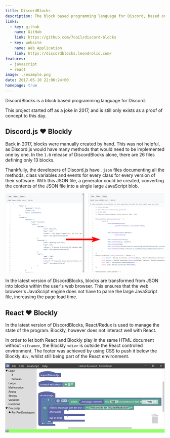 ```yaml
---
title: DiscordBlocks
description: The block based programming language for Discord, based on Discord.js and Blockly
links:
  - key: github
    name: GitHub
    link: https://github.com/7coil/discord-blocks
  - key: website
    name: Web Application
    link: https://discordblocks.leondrolio.com/
features:
  - javascript
  - react
image: ./example.png
date: 2017-05-10 22:06:24+00
homepage: true
---
```


DiscordBlocks is a block based programming language for Discord.

This project started off as a joke in 2017, and is still only exists as a proof of concept to this day.

## Discord.js ❤ Blockly

Back in 2017, blocks were manually created by hand.
This was not helpful, as Discord.js would have many methods that would need to be implemented one by one. In the `1.0` release of DiscordBlocks alone, there are 26 files defining only 13 blocks.

Thankfully, the developers of Discord.js have `.json` files documenting all the methods, class variables and events for every class for every version of their software. With this JSON file, a generator could be created, converting the contents of the JSON file into a single large JavaScript blob.

![](./json2js.png)

In the latest version of DiscordBlocks, blocks are transformed from JSON into blocks within the user's web browser. This ensures that the web browser's JavaScript engine does not have to parse the large JavaScript file, increasing the page load time.

## React ❤ Blockly

In the latest version of DiscordBlocks, React/Redux is used to manage the state of the program. Blockly, however does not interact well with React.

In order to let both React and Blockly play in the same HTML document without `<iframe>`, the Blockly `<div>` is outside the React controlled environment. The footer was achieved by using CSS to push it below the Blockly `div`, whilst still being part of the React environment.

![](./example.png)
